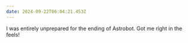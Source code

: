 ```yaml
---
date: 2024-09-22T06:04:21.453Z
---
```


I was entirely unprepared for the ending of Astrobot. Got me right in the feels!
